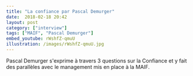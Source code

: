 ```yaml
---
title: "La confiance par Pascal Demurger"
date:  2018-02-18 20:42
layout: post
category: ["interview"]
tags: ["MAIF", "Pascal Demurger"]
embed_youtube: rWshfZ-qmuU
illustration: /images/rWshfZ-qmuU.jpg
---
```


Pascal Demurger s'exprime à travers 3 questions sur la Confiance et y fait des parallèles avec le management mis en place à la MAIF.
